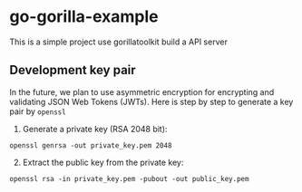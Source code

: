 # go-gorilla-example

This is a simple project use gorillatoolkit build a API server

## Development key pair

In the future, we plan to use asymmetric encryption for encrypting and validating JSON Web Tokens (JWTs). Here is step by step to generate a key pair by `openssl`

1. Generate a private key (RSA 2048 bit):

```
openssl genrsa -out private_key.pem 2048
```

2. Extract the public key from the private key:

```
openssl rsa -in private_key.pem -pubout -out public_key.pem
```
